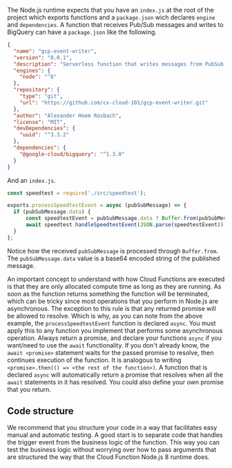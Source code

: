 The Node.js runtime expects that you have an `index.js` at the root of the project which exports functions and a `package.json` wich declares `engine` and `dependencies`. A function that receives Pub/Sub messages and writes to BigQuery can have a `package.json` like the following.
```json
{
  "name": "gcp-event-writer",
  "version": "0.0.1",
  "description": "Serverless function that writes messages from PubSub into BigQuery",
  "engines": {
    "node": "^8"
  },
  "repository": {
    "type": "git",
    "url": "https://github.com/cx-cloud-101/gcp-event-writer.git"
  },
  "author": "Alexander Hoem Rosbach",
  "license": "MIT",
  "devDependencies": {
    "uuid": "^3.3.2"
  },
  "dependencies": {
    "@google-cloud/bigquery": "^1.3.0"
  }
}
```
And an `index.js`.
```js
const speedtest = require('./src/speedtest');

exports.processSpeedtestEvent = async (pubSubMessage) => {
  if (pubSubMessage.data) {
      const speedtestEvent = pubSubMessage.data ? Buffer.from(pubSubMessage.data, 'base64').toString() : null;
      await speedtest.handleSpeedtestEvent(JSON.parse(speedtestEvent));
  }
};
```
Notice how the received `pubSubMessage` is processed through `Buffer.from`. The `pubSubMessage.data` value is a base64 encoded string of the published message. 

An important concept to understand with how Cloud Functions are executed is that they are only allocated compute time as long as they are running. As soon as the function returns something the function will be terminated, which can be tricky since most operations that you perform in Node.js are asynchronous. The exception to this rule is that any returned promise will be allowed to resolve. Which is why, as you can note from the above example, the `processSpeedtestEvent` function is declared `async`. You must apply this to any function you implement that performs some asynchronous operation. Always return a promise, and declare your functions `async` if you want/need to use the `await` functionality. If you don't already know, the `await <promise>` statement waits for the passed promise to resolve, then continues execution of the function. It is analogous to writing `<promise>.then(() => <the rest of the function>)`. A function that is declared `async` will automatically return a promise that resolves when all the `await` statements in it has resolved. You could also define your own promise that you return.

## Code structure
We recommend that you structure your code in a way that facilitates easy manual and automatic testing. A good start is to separate code that handles the trigger event from the business logic of the function. This way you can test the business logic without worrying over how to pass arguments that are structured the way that the Cloud Function Node.js 8 runtime does.
